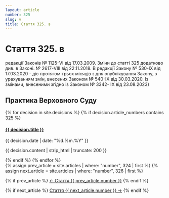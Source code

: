 ```yaml
---
layout: article
number: 325
slug: v
title: Стаття 325. в
---
```


# Стаття 325. в

редакції Законів № 1125-VI від 17.03.2009. Зміни до статті 325 додатково див. в Законі. № 2617-VIII від 22.11.2018. В редакції Закону № 530-IX від 17.03.2020 - діє протягом трьох місяців з дня опублікування Закону, з урахуванням змін, внесених Законом № 540-IX від 30.03.2020. Із змінами, внесеними згідно із Законом № 3342- IX від 23.08.2023}

## Практика Верховного Суду

<div class="decisions-container">
{% for decision in site.decisions %}
  {% if decision.article_numbers contains 325 %}
    <div class="decision-item">
      <h4><a href="{{ decision.url }}">{{ decision.title }}</a></h4>
      <p class="decision-date">{{ decision.date | date: "%d.%m.%Y" }}</p>
      <p class="decision-excerpt">{{ decision.content | strip_html | truncate: 200 }}</p>
    </div>
  {% endif %}
{% endfor %}
</div>

<div class="article-navigation">
  {% assign prev_article = site.articles | where: "number", 324 | first %}
  {% assign next_article = site.articles | where: "number", 326 | first %}
  
  {% if prev_article %}
    <a href="{{ prev_article.url }}" class="prev-article">← Стаття {{ prev_article.number }}</a>
  {% endif %}
  
  {% if next_article %}
    <a href="{{ next_article.url }}" class="next-article">Стаття {{ next_article.number }} →</a>
  {% endif %}
</div>

